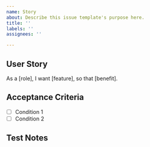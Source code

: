 ```yaml
---
name: Story
about: Describe this issue template's purpose here.
title: ''
labels: ''
assignees: ''

---
```


## User Story
As a [role], I want [feature], so that [benefit].

## Acceptance Criteria
- [ ] Condition 1
- [ ] Condition 2

## Test Notes
<!-- How should this be tested or demoed? -->
